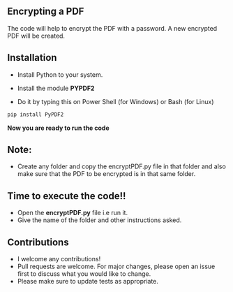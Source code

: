 ## Encrypting a PDF

The code will help to encrypt the PDF with a password.
A new encrypted PDF will be created.

## Installation

- Install Python to your system.

- Install the module **PYPDF2**

- Do it by typing this on Power Shell (for Windows) or Bash (for Linux)

```bash
pip install PyPDF2
```

**Now you are ready to run the code**

## Note:

- Create any folder and copy the encryptPDF.py file in that folder and also make sure that the PDF to be encrypted is in that same folder.

## Time to execute the code!!

- Open the **encryptPDF.py** file i.e run it.
- Give the name of the folder and other instructions asked.

## Contributions
- I welcome any contributions! 
- Pull requests are welcome. For major changes, please open an issue first to discuss what you would like to change.
- Please make sure to update tests as appropriate.
